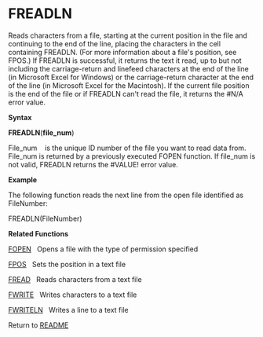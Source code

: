 # FREADLN

Reads characters from a file, starting at the current position in the
file and continuing to the end of the line, placing the characters in
the cell containing FREADLN. (For more information about a file's
position, see FPOS.) If FREADLN is successful, it returns the text it
read, up to but not including the carriage-return and linefeed
characters at the end of the line (in Microsoft Excel for Windows) or
the carriage-return character at the end of the line (in Microsoft Excel
for the Macintosh). If the current file position is the end of the file
or if FREADLN can't read the file, it returns the \#N/A error value.

**Syntax**

**FREADLN**(**file\_num**)

File\_num&nbsp;&nbsp;&nbsp;&nbsp;is the unique ID number of the file you
want to read data from. File\_num is returned by a previously executed
FOPEN function. If file\_num is not valid, FREADLN returns the \#VALUE\!
error value.

**Example**

The following function reads the next line from the open file identified
as FileNumber:

FREADLN(FileNumber)

**Related Functions**

[FOPEN](FOPEN.md)&nbsp;&nbsp;&nbsp;Opens a file with the type of permission
specified

[FPOS](FPOS.md)&nbsp;&nbsp;&nbsp;Sets the position in a text file

[FREAD](FREAD.md)&nbsp;&nbsp;&nbsp;Reads characters from a text file

[FWRITE](FWRITE.md)&nbsp;&nbsp;&nbsp;Writes characters to a text file

[FWRITELN](FWRITELN.md)&nbsp;&nbsp;&nbsp;Writes a line to a text file



Return to [README](README.md#F)

